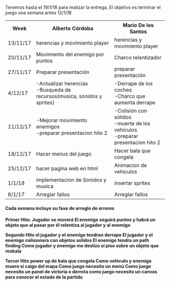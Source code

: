 Tenemos hasta el 19/1/18 para realizar la entrega, El objetivo es terminar el juego una semana antes 12/1/18


<table style="width:100%">
  <tr>
    <th>Week</th>
    <th>Alberto Córdoba</th> 
    <th>Mario De los Santos</th>
  </tr>
  
  <tr>
    <td>13/11/17</td>
    <td>herencias y movimiento player</td> 
    <td>herencias y movimiento player</td>
  </tr>
  
  <tr>
    <td>20/11/17</td>
    <td>Movimiento del enemigo por puntos</td> 
    <td>Charco relentizador</td>
  </tr>
  
  <tr>
    <td>27/11/17</td>
    <td>Preparar presentación</td> 
    <td>preparar presentación</td>
  </tr>
  
   <tr>
    <td>4/12/17</td>
    <td>-Actualizar herencias<br>
		-Busqueda de recursos(musica, sonidos y sprites)
	</td> 
    <td>-Derrape de los coches<br> 
		-Charco que aumenta derrape
	</td>
   </tr>
	
<tr>
	<td>11/12/17</td>
    <td>-Mejorar movimiento enemigos
		<br>-preparar presentacion hito 2</td> 
    <td>-Colisión con sólidos
		<br>-muerte de los vehiculos
		<br>-preparar presentacion hito 2</td>
</tr>
	
<tr>
	<td>18/12/17</td>
	<td>Hacer menus del juego</td> 
	<td>Hacer bala que congela</td>
</tr>
	
<tr>
	<td>25/12/17</td>
	<td>hacer pagina web en html</td> 
	<td>Animacion de vehiculos </td>
</tr>
	
<tr>
	<td>1/1/18</td>
	<td>implementacion de Sonidos y musica</td> 
	<td>insertar sprites</td>
</tr>
	
<tr>
	<td>8/1/17</td>
	<td>Arreglar fallos</td> 
	<td>Arreglar fallos</td>
</tr>
</table>
<h4>Cada semana incluye su fase de arreglo de errores<h4>


Primer Hito:
Jugador se moverá
El enemigo seguirá puntos
y habrá un objeto que al pasar por él relentiza al jugador y al enemigo


Segundo Hito
el jugador y el enemigo tendran derrape
El jugador y el enemigo colisionara con objetos solidos
El enemigo tendra un path finding
Como jugador y enemigo me deslizo si piso sobre un objeto que resbala

Tercer Hito
power up de bala que congela
Como vehiculo y enemigo muero si caigo del mapa
Como juego necesito un menú
Como juego necesito un panel de victoria o derrota
como juego necesito un canvas para conocer el estado de la partida
